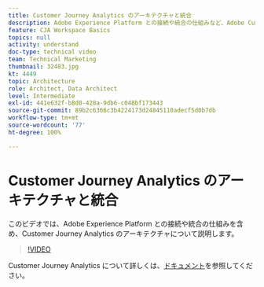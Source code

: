 ```yaml
---
title: Customer Journey Analytics のアーキテクチャと統合
description: Adobe Experience Platform との接続や統合の仕組みなど、Adobe Customer Journey Analytics のアーキテクチャについて説明します。
feature: CJA Workspace Basics
topics: null
activity: understand
doc-type: technical video
team: Technical Marketing
thumbnail: 32483.jpg
kt: 4449
topic: Architecture
role: Architect, Data Architect
level: Intermediate
exl-id: 441e632f-b8d0-428a-9db6-c048bf173443
source-git-commit: 89b2c6366c3b4224173d24845110adecf5d0b7db
workflow-type: tm+mt
source-wordcount: '77'
ht-degree: 100%

---
```


# Customer Journey Analytics のアーキテクチャと統合

このビデオでは、Adobe Experience Platform との接続や統合の仕組みを含め、Customer Journey Analytics のアーキテクチャについて説明します。

>[!VIDEO](https://video.tv.adobe.com/v/32483/?learn=on&quality=12)

Customer Journey Analytics について詳しくは、[ドキュメント](https://experienceleague.adobe.com/docs/analytics-platform/using/cja-landing.html?lang=ja)を参照してください。
